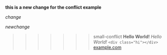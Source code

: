 
**this is a new change for the conflict example**

*change*

*newchange*

>>>>>>> small-conflict
**Hello World!**
*Hello World!*
`<div class="hi"></div>`
[example.com](www.example.com)